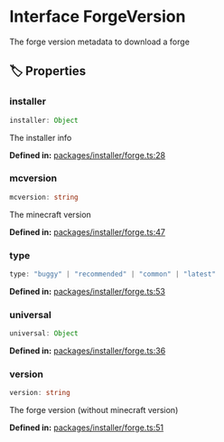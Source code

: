 # Interface ForgeVersion

The forge version metadata to download a forge
## 🏷️ Properties

### installer

```ts
installer: Object
```
The installer info
<p style="font-size: 14px; color: var(--vp-c-text-2)">
<strong>Defined in:</strong> <a href="https://github.com/voxelum/minecraft-launcher-core-node/blob/master/packages/installer/forge.ts#L28" target="_blank" rel="noreferrer">packages/installer/forge.ts:28</a>
</p>


### mcversion

```ts
mcversion: string
```
The minecraft version
<p style="font-size: 14px; color: var(--vp-c-text-2)">
<strong>Defined in:</strong> <a href="https://github.com/voxelum/minecraft-launcher-core-node/blob/master/packages/installer/forge.ts#L47" target="_blank" rel="noreferrer">packages/installer/forge.ts:47</a>
</p>


### type

```ts
type: "buggy" | "recommended" | "common" | "latest"
```
<p style="font-size: 14px; color: var(--vp-c-text-2)">
<strong>Defined in:</strong> <a href="https://github.com/voxelum/minecraft-launcher-core-node/blob/master/packages/installer/forge.ts#L53" target="_blank" rel="noreferrer">packages/installer/forge.ts:53</a>
</p>


### universal

```ts
universal: Object
```
<p style="font-size: 14px; color: var(--vp-c-text-2)">
<strong>Defined in:</strong> <a href="https://github.com/voxelum/minecraft-launcher-core-node/blob/master/packages/installer/forge.ts#L36" target="_blank" rel="noreferrer">packages/installer/forge.ts:36</a>
</p>


### version

```ts
version: string
```
The forge version (without minecraft version)
<p style="font-size: 14px; color: var(--vp-c-text-2)">
<strong>Defined in:</strong> <a href="https://github.com/voxelum/minecraft-launcher-core-node/blob/master/packages/installer/forge.ts#L51" target="_blank" rel="noreferrer">packages/installer/forge.ts:51</a>
</p>


